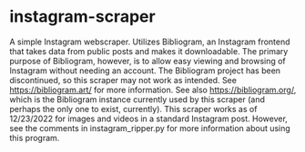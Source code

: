 # instagram-scraper
A simple Instagram webscraper. Utilizes Bibliogram, an Instagram frontend that takes data from public posts and makes it downloadable. The primary purpose of Bibliogram, however, is to allow easy viewing and browsing of Instagram without needing an account. The Bibliogram project has been discontinued, so this scraper may not work as intended. See https://bibliogram.art/ for more information. See also https://bibliogram.org/, which is the Bibliogram instance currently used by this scraper (and perhaps the only one to exist, currently). This scraper works as of 12/23/2022 for images and videos in a standard Instagram post. However, see the comments in instagram_ripper.py for more information about using this program.
